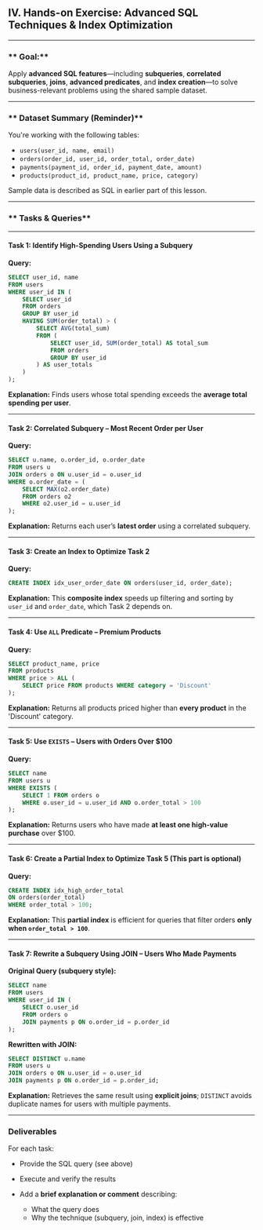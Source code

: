 
## **IV. Hands-on Exercise: Advanced SQL Techniques & Index Optimization**

---

### ** Goal:**

Apply **advanced SQL features**—including **subqueries**, **correlated subqueries**, **joins**, **advanced predicates**, and **index creation**—to solve business-relevant problems using the shared sample dataset.

---


### ** Dataset Summary (Reminder)**

You're working with the following tables:

* `users(user_id, name, email)`
* `orders(order_id, user_id, order_total, order_date)`
* `payments(payment_id, order_id, payment_date, amount)`
* `products(product_id, product_name, price, category)`

Sample data is described as SQL in earlier part of this lesson.

---

### ** Tasks & Queries**

---

####  **Task 1: Identify High-Spending Users Using a Subquery**

**Query:**

```sql
SELECT user_id, name
FROM users
WHERE user_id IN (
    SELECT user_id
    FROM orders
    GROUP BY user_id
    HAVING SUM(order_total) > (
        SELECT AVG(total_sum)
        FROM (
            SELECT user_id, SUM(order_total) AS total_sum
            FROM orders
            GROUP BY user_id
        ) AS user_totals
    )
);
```

**Explanation:**
Finds users whose total spending exceeds the **average total spending per user**.

---

####  **Task 2: Correlated Subquery – Most Recent Order per User**

**Query:**

```sql
SELECT u.name, o.order_id, o.order_date
FROM users u
JOIN orders o ON u.user_id = o.user_id
WHERE o.order_date = (
    SELECT MAX(o2.order_date)
    FROM orders o2
    WHERE o2.user_id = u.user_id
);
```

**Explanation:**
Returns each user’s **latest order** using a correlated subquery.

---

#### **Task 3: Create an Index to Optimize Task 2**

**Query:**

```sql
CREATE INDEX idx_user_order_date ON orders(user_id, order_date);
```

**Explanation:**
This **composite index** speeds up filtering and sorting by `user_id` and `order_date`, which Task 2 depends on.

---

#### **Task 4: Use `ALL` Predicate – Premium Products**

**Query:**

```sql
SELECT product_name, price
FROM products
WHERE price > ALL (
    SELECT price FROM products WHERE category = 'Discount'
);
```

**Explanation:**
Returns all products priced higher than **every product** in the 'Discount' category.

---

#### **Task 5: Use `EXISTS` – Users with Orders Over \$100**

**Query:**

```sql
SELECT name
FROM users u
WHERE EXISTS (
    SELECT 1 FROM orders o
    WHERE o.user_id = u.user_id AND o.order_total > 100
);
```

**Explanation:**
Returns users who have made **at least one high-value purchase** over \$100.

---

#### **Task 6: Create a Partial Index to Optimize Task 5 (This part is optional)**

**Query:**

```sql
CREATE INDEX idx_high_order_total
ON orders(order_total)
WHERE order_total > 100;
```

**Explanation:**
This **partial index** is efficient for queries that filter orders **only when `order_total > 100`**.

---

#### **Task 7: Rewrite a Subquery Using JOIN – Users Who Made Payments**

**Original Query (subquery style):**

```sql
SELECT name
FROM users
WHERE user_id IN (
    SELECT o.user_id
    FROM orders o
    JOIN payments p ON o.order_id = p.order_id
);
```

**Rewritten with JOIN:**

```sql
SELECT DISTINCT u.name
FROM users u
JOIN orders o ON u.user_id = o.user_id
JOIN payments p ON o.order_id = p.order_id;
```

**Explanation:**
Retrieves the same result using **explicit joins**; `DISTINCT` avoids duplicate names for users with multiple payments.

---

### Deliverables

For each task:

* Provide the SQL query (see above)
* Execute and verify the results
* Add a **brief explanation or comment** describing:

  * What the query does
  * Why the technique (subquery, join, index) is effective

